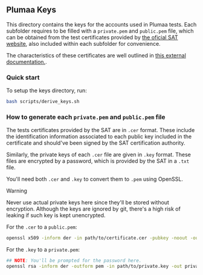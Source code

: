 ## Plumaa Keys

This directory contains the keys for the accounts used in Plumaa tests. Each subfolder requires to be filled with a `private.pem` and `public.pem` file, which can be obtained from the test certificates provided by [the oficial SAT website](http://omawww.sat.gob.mx/tramitesyservicios/Paginas/certificado_sello_digital.htm), also included within each subfolder for convenience.

The characteristics of these certificates are well outlined in [this external documentation.](https://go.reachcore.com/docs/Articulos/CSDPruebas).

### Quick start

To setup the keys directory, run:

```bash
bash scripts/derive_keys.sh
```

### How to generate each `private.pem` and `public.pem` file

The tests certificates provided by the SAT are in `.cer` format. These include the identification information associated to each public key included in the certificate and should've been signed by the SAT certification authority.

Similarly, the private keys of each `.cer` file are given in `.key` format. These files are encrypted by a password, which is provided by the SAT in a `.txt` file.

You'll need both `.cer` and `.key` to convert them to `.pem` using OpenSSL.

> [!WARNING]
> Never use actual private keys here since they'll be stored without encryption. Although the keys are ignored by git, there's a high risk of leaking if such key is kept unencrypted.

For the `.cer` to a `public.pem`:

```bash
openssl x509 -inform der -in path/to/certificate.cer -pubkey -noout -outform der > public.pem
```

For the `.key` to a `private.pem`:

```bash
## NOTE: You'll be prompted for the password here.
openssl rsa -inform der -outform pem -in path/to/private.key -out private.pem
```
